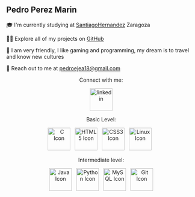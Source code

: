 Pedro Perez Marin
----------------------------------------

🎓 I'm currently studying at [SantiagoHernandez](https://www.iessantiagohernandez.com/) Zaragoza

👨‍💻 Explore all of my projects on [GitHub](https://github.com/pedroejea18?tab=repositories)

💬 I am very friendly, I like gaming and programming, my dream is to travel and know new cultures

📧 Reach out to me at pedroejea18@gmail.com

<p align="center">Connect with me:</p>

<p align="center">
  <a href="https://www.google.com" target="_blank">
    <img src="https://github.com/pedroejea18/pedroejea18/assets/88318900/247293fc-c7ed-4e34-8f88-a0ece0be5c44" alt="linkedin" width="60" height="60">
  </a>
</p>

<p align="center">Basic Level:</p>
<div align="center">
  <img src="https://raw.githubusercontent.com/jmnote/z-icons/master/svg/c.svg" alt="C Icon" width="60" height="60" style="margin-right: 8px;">
  <img src="https://github.com/pedroejea18/pedroejea18/assets/88318900/d23fc64a-7fc3-4d46-9c15-1c4d70e64645" alt="HTML5 Icon" width="60" height="60" style="margin-right: 8px;">
  <img src="https://github.com/pedroejea18/pedroejea18/assets/88318900/f7caf4bd-9504-4569-b584-f2c3ffc0286b" alt="CSS3 Icon" width="60" height="60" style="margin-right: 8px;">
  <img src="https://github.com/pedroejea18/pedroejea18/assets/88318900/062bd61e-c70f-4875-b564-837a70fe3f2a" alt="Linux Icon" width="60" height="60" style="margin-right: 8px;">
  
</div>

<p align="center">Intermediate level:</p>

<div align="center">
  <img src="https://raw.githubusercontent.com/jmnote/z-icons/master/svg/java.svg" alt="Java Icon" width="60" height="60" style="margin-right: 8px;">
  <img src="https://raw.githubusercontent.com/jmnote/z-icons/master/svg/python.svg" alt="Python Icon" width="60" height="60" style="margin-right: 8px;">
  <img src="https://github.com/pedroejea18/pedroejea18/assets/88318900/3171feb2-de9f-4c79-a205-a6f72a754582" alt="MySQL Icon" width="60" height="60" style="margin-right: 8px;">
  <img src="https://raw.githubusercontent.com/jmnote/z-icons/master/svg/git.svg" alt="Git Icon" width="60" height="60">
</div>














